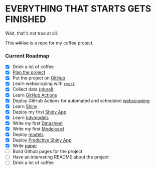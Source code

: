 # EVERYTHING THAT STARTS GETS FINISHED

Wait, that's not true at all.

This ~~will be~~ is a repo for my coffee project.


### Current Roadmap

- [x] Drink a lot of coffee 
- [x] [Plan the project](https://github.com/mrpotatocode/COFFEE_COFFEE_COFFEE/blob/main/Discussions/plan.md)
- [x] Put the project on [GitHub](https://knowyourmeme.com/photos/1246322-sweet-jesus-pooh-thats-not-honey) 
- [x] Learn webscraping with [`rvest`](https://github.com/mrpotatocode/COFFEE_COFFEE_COFFEE/blob/main/journal/Week3/Week3.md)
- [x] Collect data [(plural)](https://github.com/mrpotatocode/Automatic_Drip)
- [x] Learn [GitHub Actions](https://github.com/mrpotatocode/COFFEE_COFFEE_COFFEE/blob/main/journal/Week4/Week4.md)
- [x] Deploy GitHub Actions for automated and scheduled [webscraping](https://github.com/mrpotatocode/Automatic_Drip/tree/main/.github/workflows)
- [x] Learn [Shiny](https://github.com/mrpotatocode/COFFEE_COFFEE_COFFEE/blob/main/journal/Week5/Week5.md)
- [x] Deploy my first [Shiny App](https://mrpotatocode.shinyapps.io/FavouriteCoffees/)
- [x] Learn [tidymodels](https://github.com/mrpotatocode/COFFEE_COFFEE_COFFEE/blob/main/journal/Week7/Week7.md)
- [x] Write my first [Datasheet](https://github.com/mrpotatocode/COFFEE_COFFEE_COFFEE/blob/main/journal/Week8/DataSheet-0.1.md)
- [x] Write my first [Modelcard](https://github.com/mrpotatocode/COFFEE_COFFEE_COFFEE/blob/main/journal/Week12/ModelCard.md) 
- [x] Deploy [models](https://github.com/mrpotatocode/COFFEE_COFFEE_COFFEE/tree/main/outputs/models)
- [x] Deploy [Predictive Shiny App](https://mrpotatocode.shinyapps.io/TastingNotePredictions/)
- [x] Write [paper](https://github.com/mrpotatocode/COFFEE_COFFEE_COFFEE/blob/main/Discussions/coffee%20paper.pdf)
- [ ] Build Github pages for the project
- [ ] Have an interesting README about the project
- [ ] Drink a lot of coffee
